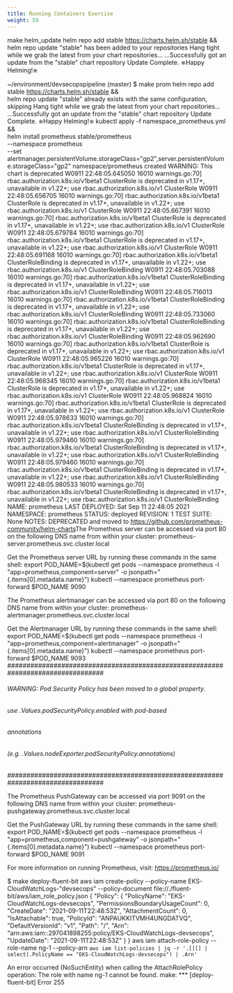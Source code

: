```yaml
---
title: Running Containers Exercise
weight: 59
---
```



make helm_update
helm repo add stable https://charts.helm.sh/stable && \
helm repo update
"stable" has been added to your repositories
Hang tight while we grab the latest from your chart repositories...
...Successfully got an update from the "stable" chart repository
Update Complete. ⎈Happy Helming!⎈

~/environment/devsecopspipeline (master) $ make prom
helm repo add stable https://charts.helm.sh/stable && \
helm repo update
"stable" already exists with the same configuration, skipping
Hang tight while we grab the latest from your chart repositories...
...Successfully got an update from the "stable" chart repository
Update Complete. ⎈Happy Helming!⎈
kubectl apply -f namespace_prometheus.yml && \
helm install prometheus stable/prometheus \
--namespace prometheus \
--set alertmanager.persistentVolume.storageClass="gp2",server.persistentVolume.storageClass="gp2"
namespace/prometheus created
WARNING: This chart is deprecated
W0911 22:48:05.645050   16010 warnings.go:70] rbac.authorization.k8s.io/v1beta1 ClusterRole is deprecated in v1.17+, unavailable in v1.22+; use rbac.authorization.k8s.io/v1 ClusterRole
W0911 22:48:05.656705   16010 warnings.go:70] rbac.authorization.k8s.io/v1beta1 ClusterRole is deprecated in v1.17+, unavailable in v1.22+; use rbac.authorization.k8s.io/v1 ClusterRole
W0911 22:48:05.667391   16010 warnings.go:70] rbac.authorization.k8s.io/v1beta1 ClusterRole is deprecated in v1.17+, unavailable in v1.22+; use rbac.authorization.k8s.io/v1 ClusterRole
W0911 22:48:05.679784   16010 warnings.go:70] rbac.authorization.k8s.io/v1beta1 ClusterRole is deprecated in v1.17+, unavailable in v1.22+; use rbac.authorization.k8s.io/v1 ClusterRole
W0911 22:48:05.691168   16010 warnings.go:70] rbac.authorization.k8s.io/v1beta1 ClusterRoleBinding is deprecated in v1.17+, unavailable in v1.22+; use rbac.authorization.k8s.io/v1 ClusterRoleBinding
W0911 22:48:05.703088   16010 warnings.go:70] rbac.authorization.k8s.io/v1beta1 ClusterRoleBinding is deprecated in v1.17+, unavailable in v1.22+; use rbac.authorization.k8s.io/v1 ClusterRoleBinding
W0911 22:48:05.716013   16010 warnings.go:70] rbac.authorization.k8s.io/v1beta1 ClusterRoleBinding is deprecated in v1.17+, unavailable in v1.22+; use rbac.authorization.k8s.io/v1 ClusterRoleBinding
W0911 22:48:05.733060   16010 warnings.go:70] rbac.authorization.k8s.io/v1beta1 ClusterRoleBinding is deprecated in v1.17+, unavailable in v1.22+; use rbac.authorization.k8s.io/v1 ClusterRoleBinding
W0911 22:48:05.962690   16010 warnings.go:70] rbac.authorization.k8s.io/v1beta1 ClusterRole is deprecated in v1.17+, unavailable in v1.22+; use rbac.authorization.k8s.io/v1 ClusterRole
W0911 22:48:05.965226   16010 warnings.go:70] rbac.authorization.k8s.io/v1beta1 ClusterRole is deprecated in v1.17+, unavailable in v1.22+; use rbac.authorization.k8s.io/v1 ClusterRole
W0911 22:48:05.968345   16010 warnings.go:70] rbac.authorization.k8s.io/v1beta1 ClusterRole is deprecated in v1.17+, unavailable in v1.22+; use rbac.authorization.k8s.io/v1 ClusterRole
W0911 22:48:05.968824   16010 warnings.go:70] rbac.authorization.k8s.io/v1beta1 ClusterRole is deprecated in v1.17+, unavailable in v1.22+; use rbac.authorization.k8s.io/v1 ClusterRole
W0911 22:48:05.978633   16010 warnings.go:70] rbac.authorization.k8s.io/v1beta1 ClusterRoleBinding is deprecated in v1.17+, unavailable in v1.22+; use rbac.authorization.k8s.io/v1 ClusterRoleBinding
W0911 22:48:05.979460   16010 warnings.go:70] rbac.authorization.k8s.io/v1beta1 ClusterRoleBinding is deprecated in v1.17+, unavailable in v1.22+; use rbac.authorization.k8s.io/v1 ClusterRoleBinding
W0911 22:48:05.979460   16010 warnings.go:70] rbac.authorization.k8s.io/v1beta1 ClusterRoleBinding is deprecated in v1.17+, unavailable in v1.22+; use rbac.authorization.k8s.io/v1 ClusterRoleBinding
W0911 22:48:05.980533   16010 warnings.go:70] rbac.authorization.k8s.io/v1beta1 ClusterRoleBinding is deprecated in v1.17+, unavailable in v1.22+; use rbac.authorization.k8s.io/v1 ClusterRoleBinding
NAME: prometheus
LAST DEPLOYED: Sat Sep 11 22:48:05 2021
NAMESPACE: prometheus
STATUS: deployed
REVISION: 1
TEST SUITE: None
NOTES:
DEPRECATED and moved to <https://github.com/prometheus-community/helm-charts>The Prometheus server can be accessed via port 80 on the following DNS name from within your cluster:
prometheus-server.prometheus.svc.cluster.local


Get the Prometheus server URL by running these commands in the same shell:
export POD_NAME=$(kubectl get pods --namespace prometheus -l "app=prometheus,component=server" -o jsonpath="{.items[0].metadata.name}")
kubectl --namespace prometheus port-forward $POD_NAME 9090


The Prometheus alertmanager can be accessed via port 80 on the following DNS name from within your cluster:
prometheus-alertmanager.prometheus.svc.cluster.local


Get the Alertmanager URL by running these commands in the same shell:
export POD_NAME=$(kubectl get pods --namespace prometheus -l "app=prometheus,component=alertmanager" -o jsonpath="{.items[0].metadata.name}")
kubectl --namespace prometheus port-forward $POD_NAME 9093
#################################################################################
######   WARNING: Pod Security Policy has been moved to a global property.  #####
######            use .Values.podSecurityPolicy.enabled with pod-based      #####
######            annotations                                               #####
######            (e.g. .Values.nodeExporter.podSecurityPolicy.annotations) #####
#################################################################################


The Prometheus PushGateway can be accessed via port 9091 on the following DNS name from within your cluster:
prometheus-pushgateway.prometheus.svc.cluster.local


Get the PushGateway URL by running these commands in the same shell:
export POD_NAME=$(kubectl get pods --namespace prometheus -l "app=prometheus,component=pushgateway" -o jsonpath="{.items[0].metadata.name}")
kubectl --namespace prometheus port-forward $POD_NAME 9091

For more information on running Prometheus, visit:
https://prometheus.io/


$ make deploy-fluent-bit
aws iam create-policy --policy-name EKS-CloudWatchLogs-"devsecops" --policy-document file://./fluent-bit/aws/iam_role_policy.json
{
"Policy": {
"PolicyName": "EKS-CloudWatchLogs-devsecops",
"PermissionsBoundaryUsageCount": 0,
"CreateDate": "2021-09-11T22:48:53Z",
"AttachmentCount": 0,
"IsAttachable": true,
"PolicyId": "ANPAUKKITVMH4UNGDATVQ",
"DefaultVersionId": "v1",
"Path": "/",
"Arn": "arn:aws:iam::297041898255:policy/EKS-CloudWatchLogs-devsecops",
"UpdateDate": "2021-09-11T22:48:53Z"
}
}
aws iam attach-role-policy --role-name ng-1 --policy-arn `aws iam list-policies | jq -r '.[][] | select(.PolicyName == "EKS-CloudWatchLogs-devsecops") | .Arn'`

An error occurred (NoSuchEntity) when calling the AttachRolePolicy operation: The role with name ng-1 cannot be found.
make: *** [deploy-fluent-bit] Error 255


